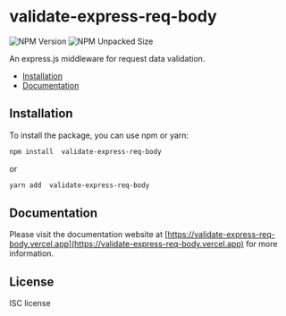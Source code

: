 # validate-express-req-body

![NPM Version](https://img.shields.io/npm/v/validate-express-req-body) ![NPM Unpacked Size](https://img.shields.io/npm/unpacked-size/validate-express-req-body)



An express.js middleware for request data validation.

- [Installation](https://validate-express-req-body.vercel.app/docs/#installation)
- [Documentation](https://validate-express-req-body.vercel.app/docs)

## Installation

To install the package, you can use npm or yarn:

```bash
npm install  validate-express-req-body
```

or

```bash
yarn add  validate-express-req-body
```

## Documentation

Please visit the documentation website at [https://validate-express-req-body.vercel.app](https://validate-express-req-body.vercel.app) for more information.

## License

ISC license






<!-- 

## Usage (Basic Example)

### CommonJS (CJS)

If you're using CommonJS modules (e.g., with Node.js versions prior to ESM support or a setup that does not support ESM), use the following examples:

```javascript title="index.js" showLineNumbers
//index.js

const express = require("express");
const validateRequestBody = require("validate-express-req-body");
const createUserRules = require("../rules/create-user.rules");

const app = express();
app.use(express.json());

app.post("/create-user", validateRequestBody(createUserRules), (req, res) => {
  res.send("Request is valid!");
});

app.listen(3000, () => {
  console.log("Server is running on port 3000");
});
```

```javascript
//rules/create-user.rules.js

module.exports = [
  {
    key: "email",
    type: "email",
    required: true,
  },
  {
    key: "first_name",
    type: "string",
    required: true,
    min: 5,
    max: 15,
  },
  {
    key: "last_name",
    type: "string",
    required: false,
    min: 5,
    max: 15,
  },
  {
    key: "roles",
    type: "array",
    required: true,
    min: 1,
  },
];
```

### ECMAScript Modules (ESM)

If you're using ECMAScript Modules (e.g., with modern Node.js versions or a setup that supports ESM), use the following examples:

```javascript
//index.mjs

import express from "express";
import validateRequestBody from "validate-express-req-body";
import createUserRules from "./rules/create-user.rules.mjs";

const app = express();
app.use(express.json());

app.post("/create-user", validateRequestBody(createUserRules), (req, res) => {
   res.status(200).json({req_body:req.body});
});

app.listen(3000, () => {
  console.log("Server is running on port 3000");
});
```

```javascript
//rules/create-user.rules.mjs

const createUserRules = [
  {
    key: "email",
    type: "email",
    required: true,
  },
  {
    key: "first_name",
    type: "string",
    required: true,
    min: 5,
    max: 15,
  },
  {
    key: "last_name",
    type: "string",
    required: false,
    min: 5,
    max: 15,
  },
  {
    key: "roles",
    type: "array",
    required: true,
    min: 1,
  },
];

export default createUserRules;
```

## Rule Definition

Each rule in the `rules` array is an object with the following properties:

### Validation Rules

The `validateRequestBody` middleware uses a set of validation rules to ensure the incoming request body meets specified criteria. Each rule is defined by the following properties:

| **Property**      | **Type**               | **Description**                                                                                                                                                                                                                                                                                                                                                                        | **Required** | **Default** |
|:-----------------:|:----------------------:| -------------------------------------------------------------------------------------------------------------------------------------------------------------------------------------------------------------------------------------------------------------------------------------------------------------------------------------------------------------------------------------- |:------------:|:-----------:|
| `key`             | `string`               | The key to validate in the request body.                                                                                                                                                                                                                                                                                                                                               | Yes          | -           |
| `type`            | `string` or `string[]` | The `type` specifies the expected data type for the value. It can be one of the following supported types:<br> `string`, `number`, `boolean`, `array`, `object`, `email`, `custom-regex`, or `custom-function`.<br> You can provide a single type or an array of types. If you specify multiple types, the validation will succeed if the value matches any one of the provided types. | Yes          | -           |
| `required`        | `boolean`              | Whether the key is required in the request body.                                                                                                                                                                                                                                                                                                                                       | No           | `false`     |
| `min`             | `number` or `object`   | The minimum length (for strings/arrays) or value (for numbers). Can also be an object specifying different minimum values for different types.                                                                                                                                                                                                                                         | No           | -           |
| `max`             | `number` or `object`   | The maximum length (for strings/arrays) or value (for numbers). Can also be an object specifying different maximum values for different types.                                                                                                                                                                                                                                         | No           | -           |
| `regex`           | `RegExp`               | A regular expression that the value must match (for strings).                                                                                                                                                                                                                                                                                                                          | No           | -           |
| `customValidator` | `Function`             | A custom validation function that returns an error message if validation fails.                                                                                                                                                                                                                                                                                                        | No           | -           |

## Custom Validation

You can create custom validation rules using the `customValidator` function:

```javascript
[
  {
    key: "username",
    type: "custom-function",
    customValidator: (value) => {
      if (!/^[a-zA-Z0-9]+$/.test(value)) {
        return "Username should only contain alphanumeric characters";
      }
    },
  },
];
```

## Advanced Features

- **Nested Key Support**: Validate deeply nested object properties using dot notation. For example, to validate the `name` property inside the `profile` object which is nested within `user`, you can use `user.profile.name`.

**Example**

```javascript
//req.body

{
  "user": {
    "profile": {
      "name": "John Doe",
      "age": 30
    }
  }
}

//rule

const rules = [
  {
    key: "user.profile.name",
    type: "string",
    required: true,
    min: 3,
    max: 50,
  }
]

```

- **Array Indexing**: Validate specific elements within arrays using bracket notation. For instance, to validate the first element of the `contacts` array, use `contacts[0]`. Also you can use like this `user.contacts[0].value`

**Example**
```javascript
// req.body

{
"contacts": [
      {
        "type": "email",
        "value": "john.doe@example.com"
      },
      {
        "type": "phone",
        "value": "123-456-7890"
      }
    ]
}

// rule

const rules=[
  {
    key: "user.contacts[0]",
    type: "object",
    required: true,
  },{
    key: "user.contacts[0].type",
    type: "string",
    required: true,
  },
  {
    key: "user.contacts[0].value",
    type: "string",
    required: true,
  },
]

```

- **Support Multiple Types**:
  If you provide an array of types `(e.g., ['string', 'number'])`, the value will be considered valid if it matches any one of the specified types.

**Example**

  ```javascript
//req.body

{
  "user": {
    "profile": {
      "name": "John Doe",
      "age": 30
    }
  }
}

//rules

[
   {
    key: "user.profile.age",
    type: ["string", "number"],
    required: true,
    min: 18,
    max: 100,
  }
]

```

- **Support Multiple Min and Max**: You can also specify `min` and `max` as objects to apply different constraints based on the data type. This is particularly useful when a field can have multiple types.

**Example**

  ```javascript
//req.body

{
  "user": {
    "profile": {
      "name": "John Doe",
      "age": 30
    }
  }
}

//rules

[
   {
    key: "user.profile.age",
    type: ["string", "number"],
    required: true,
    min: { string: 3, number: 10 },
    max: { string: 15, number: 100 }
  }
]

```


## Error Handling

If the request body fails validation, the middleware responds with a status of 200 OK and an object containing the following:

```json
{
  "status": 400,
  "message": ["Error message 1", "Error message 2"]
}
```

## Best Practices

For better organization, it is recommended to create a `rules` directory within the `src` directory. In this directory, create separate files for each set of rules, naming them according to the request they validate. For example:

```
src/
├── rules/
│   ├── user-registration.rules.js
│   ├── login.rules.js
│   └── profile-update.rules.js

``` -->

